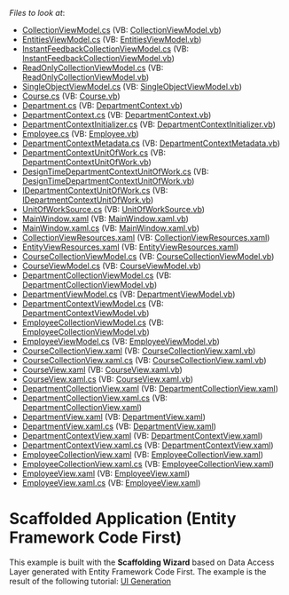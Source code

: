 <!-- default file list -->
*Files to look at*:

* [CollectionViewModel.cs](./CS/Scaffolding.CodeFirst/Common/CollectionViewModel.cs) (VB: [CollectionViewModel.vb](./VB/Scaffolding.CodeFirst/Common/CollectionViewModel.vb))
* [EntitiesViewModel.cs](./CS/Scaffolding.CodeFirst/Common/EntitiesViewModel.cs) (VB: [EntitiesViewModel.vb](./VB/Scaffolding.CodeFirst/Common/EntitiesViewModel.vb))
* [InstantFeedbackCollectionViewModel.cs](./CS/Scaffolding.CodeFirst/Common/InstantFeedbackCollectionViewModel.cs) (VB: [InstantFeedbackCollectionViewModel.vb](./VB/Scaffolding.CodeFirst/Common/InstantFeedbackCollectionViewModel.vb))
* [ReadOnlyCollectionViewModel.cs](./CS/Scaffolding.CodeFirst/Common/ReadOnlyCollectionViewModel.cs) (VB: [ReadOnlyCollectionViewModel.vb](./VB/Scaffolding.CodeFirst/Common/ReadOnlyCollectionViewModel.vb))
* [SingleObjectViewModel.cs](./CS/Scaffolding.CodeFirst/Common/SingleObjectViewModel.cs) (VB: [SingleObjectViewModel.vb](./VB/Scaffolding.CodeFirst/Common/SingleObjectViewModel.vb))
* [Course.cs](./CS/Scaffolding.CodeFirst/Data/Course.cs) (VB: [Course.vb](./VB/Scaffolding.CodeFirst/Data/Course.vb))
* [Department.cs](./CS/Scaffolding.CodeFirst/Data/Department.cs) (VB: [DepartmentContext.vb](./VB/Scaffolding.CodeFirst/Data/DepartmentContext.vb))
* [DepartmentContext.cs](./CS/Scaffolding.CodeFirst/Data/DepartmentContext.cs) (VB: [DepartmentContext.vb](./VB/Scaffolding.CodeFirst/Data/DepartmentContext.vb))
* [DepartmentContextInitializer.cs](./CS/Scaffolding.CodeFirst/Data/DepartmentContextInitializer.cs) (VB: [DepartmentContextInitializer.vb](./VB/Scaffolding.CodeFirst/Data/DepartmentContextInitializer.vb))
* [Employee.cs](./CS/Scaffolding.CodeFirst/Data/Employee.cs) (VB: [Employee.vb](./VB/Scaffolding.CodeFirst/Data/Employee.vb))
* [DepartmentContextMetadata.cs](./CS/Scaffolding.CodeFirst/DepartmentContextDataModel/DepartmentContextMetadata.cs) (VB: [DepartmentContextMetadata.vb](./VB/Scaffolding.CodeFirst/DepartmentContextDataModel/DepartmentContextMetadata.vb))
* [DepartmentContextUnitOfWork.cs](./CS/Scaffolding.CodeFirst/DepartmentContextDataModel/DepartmentContextUnitOfWork.cs) (VB: [DepartmentContextUnitOfWork.vb](./VB/Scaffolding.CodeFirst/DepartmentContextDataModel/DepartmentContextUnitOfWork.vb))
* [DesignTimeDepartmentContextUnitOfWork.cs](./CS/Scaffolding.CodeFirst/DepartmentContextDataModel/DesignTimeDepartmentContextUnitOfWork.cs) (VB: [DesignTimeDepartmentContextUnitOfWork.vb](./VB/Scaffolding.CodeFirst/DepartmentContextDataModel/DesignTimeDepartmentContextUnitOfWork.vb))
* [IDepartmentContextUnitOfWork.cs](./CS/Scaffolding.CodeFirst/DepartmentContextDataModel/IDepartmentContextUnitOfWork.cs) (VB: [IDepartmentContextUnitOfWork.vb](./VB/Scaffolding.CodeFirst/DepartmentContextDataModel/IDepartmentContextUnitOfWork.vb))
* [UnitOfWorkSource.cs](./CS/Scaffolding.CodeFirst/DepartmentContextDataModel/UnitOfWorkSource.cs) (VB: [UnitOfWorkSource.vb](./VB/Scaffolding.CodeFirst/DepartmentContextDataModel/UnitOfWorkSource.vb))
* [MainWindow.xaml](./CS/Scaffolding.CodeFirst/MainWindow.xaml) (VB: [MainWindow.xaml.vb](./VB/Scaffolding.CodeFirst/MainWindow.xaml.vb))
* [MainWindow.xaml.cs](./CS/Scaffolding.CodeFirst/MainWindow.xaml.cs) (VB: [MainWindow.xaml.vb](./VB/Scaffolding.CodeFirst/MainWindow.xaml.vb))
* [CollectionViewResources.xaml](./CS/Scaffolding.CodeFirst/Resources/CollectionViewResources.xaml) (VB: [CollectionViewResources.xaml](./VB/Scaffolding.CodeFirst/Resources/CollectionViewResources.xaml))
* [EntityViewResources.xaml](./CS/Scaffolding.CodeFirst/Resources/EntityViewResources.xaml) (VB: [EntityViewResources.xaml](./VB/Scaffolding.CodeFirst/Resources/EntityViewResources.xaml))
* [CourseCollectionViewModel.cs](./CS/Scaffolding.CodeFirst/ViewModels/Course/CourseCollectionViewModel.cs) (VB: [CourseCollectionViewModel.vb](./VB/Scaffolding.CodeFirst/ViewModels/Course/CourseCollectionViewModel.vb))
* [CourseViewModel.cs](./CS/Scaffolding.CodeFirst/ViewModels/Course/CourseViewModel.cs) (VB: [CourseViewModel.vb](./VB/Scaffolding.CodeFirst/ViewModels/Course/CourseViewModel.vb))
* [DepartmentCollectionViewModel.cs](./CS/Scaffolding.CodeFirst/ViewModels/Department/DepartmentCollectionViewModel.cs) (VB: [DepartmentCollectionViewModel.vb](./VB/Scaffolding.CodeFirst/ViewModels/Department/DepartmentCollectionViewModel.vb))
* [DepartmentViewModel.cs](./CS/Scaffolding.CodeFirst/ViewModels/Department/DepartmentViewModel.cs) (VB: [DepartmentViewModel.vb](./VB/Scaffolding.CodeFirst/ViewModels/Department/DepartmentViewModel.vb))
* [DepartmentContextViewModel.cs](./CS/Scaffolding.CodeFirst/ViewModels/DepartmentContextViewModel.cs) (VB: [DepartmentContextViewModel.vb](./VB/Scaffolding.CodeFirst/ViewModels/DepartmentContextViewModel.vb))
* [EmployeeCollectionViewModel.cs](./CS/Scaffolding.CodeFirst/ViewModels/Employee/EmployeeCollectionViewModel.cs) (VB: [EmployeeCollectionViewModel.vb](./VB/Scaffolding.CodeFirst/ViewModels/Employee/EmployeeCollectionViewModel.vb))
* [EmployeeViewModel.cs](./CS/Scaffolding.CodeFirst/ViewModels/Employee/EmployeeViewModel.cs) (VB: [EmployeeViewModel.vb](./VB/Scaffolding.CodeFirst/ViewModels/Employee/EmployeeViewModel.vb))
* [CourseCollectionView.xaml](./CS/Scaffolding.CodeFirst/Views/Course/CourseCollectionView.xaml) (VB: [CourseCollectionView.xaml.vb](./VB/Scaffolding.CodeFirst/Views/Course/CourseCollectionView.xaml.vb))
* [CourseCollectionView.xaml.cs](./CS/Scaffolding.CodeFirst/Views/Course/CourseCollectionView.xaml.cs) (VB: [CourseCollectionView.xaml.vb](./VB/Scaffolding.CodeFirst/Views/Course/CourseCollectionView.xaml.vb))
* [CourseView.xaml](./CS/Scaffolding.CodeFirst/Views/Course/CourseView.xaml) (VB: [CourseView.xaml.vb](./VB/Scaffolding.CodeFirst/Views/Course/CourseView.xaml.vb))
* [CourseView.xaml.cs](./CS/Scaffolding.CodeFirst/Views/Course/CourseView.xaml.cs) (VB: [CourseView.xaml.vb](./VB/Scaffolding.CodeFirst/Views/Course/CourseView.xaml.vb))
* [DepartmentCollectionView.xaml](./CS/Scaffolding.CodeFirst/Views/Department/DepartmentCollectionView.xaml) (VB: [DepartmentCollectionView.xaml](./VB/Scaffolding.CodeFirst/Views/Department/DepartmentCollectionView.xaml))
* [DepartmentCollectionView.xaml.cs](./CS/Scaffolding.CodeFirst/Views/Department/DepartmentCollectionView.xaml.cs) (VB: [DepartmentCollectionView.xaml](./VB/Scaffolding.CodeFirst/Views/Department/DepartmentCollectionView.xaml))
* [DepartmentView.xaml](./CS/Scaffolding.CodeFirst/Views/Department/DepartmentView.xaml) (VB: [DepartmentView.xaml](./VB/Scaffolding.CodeFirst/Views/Department/DepartmentView.xaml))
* [DepartmentView.xaml.cs](./CS/Scaffolding.CodeFirst/Views/Department/DepartmentView.xaml.cs) (VB: [DepartmentView.xaml](./VB/Scaffolding.CodeFirst/Views/Department/DepartmentView.xaml))
* [DepartmentContextView.xaml](./CS/Scaffolding.CodeFirst/Views/DepartmentContextView.xaml) (VB: [DepartmentContextView.xaml](./VB/Scaffolding.CodeFirst/Views/DepartmentContextView.xaml))
* [DepartmentContextView.xaml.cs](./CS/Scaffolding.CodeFirst/Views/DepartmentContextView.xaml.cs) (VB: [DepartmentContextView.xaml](./VB/Scaffolding.CodeFirst/Views/DepartmentContextView.xaml))
* [EmployeeCollectionView.xaml](./CS/Scaffolding.CodeFirst/Views/Employee/EmployeeCollectionView.xaml) (VB: [EmployeeCollectionView.xaml](./VB/Scaffolding.CodeFirst/Views/Employee/EmployeeCollectionView.xaml))
* [EmployeeCollectionView.xaml.cs](./CS/Scaffolding.CodeFirst/Views/Employee/EmployeeCollectionView.xaml.cs) (VB: [EmployeeCollectionView.xaml](./VB/Scaffolding.CodeFirst/Views/Employee/EmployeeCollectionView.xaml))
* [EmployeeView.xaml](./CS/Scaffolding.CodeFirst/Views/Employee/EmployeeView.xaml) (VB: [EmployeeView.xaml](./VB/Scaffolding.CodeFirst/Views/Employee/EmployeeView.xaml))
* [EmployeeView.xaml.cs](./CS/Scaffolding.CodeFirst/Views/Employee/EmployeeView.xaml.cs) (VB: [EmployeeView.xaml](./VB/Scaffolding.CodeFirst/Views/Employee/EmployeeView.xaml))
<!-- default file list end -->
# Scaffolded Application (Entity Framework Code First)


This example is built with the <strong>Scaffolding Wizard</strong> based on Data Access Layer generated with Entity Framework Code First. The example is the result of the following tutorial: <a href="https://documentation.devexpress.com/#WPF/CustomDocument115192">UI Generation</a>

<br/>


